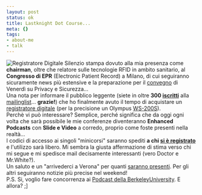 ```yaml
--- 
layout: post
status: ok
title: Lastknight Dot Course...
meta: {}
tags: 
- about-me
- talk
---
```

![Registratore Digitale](/download/20060222_rec.jpg)
Silenzio stampa dovuto alla mia presenza come **chairman**, oltre che relatore sulle tecnologie RFID in ambito sanitario, al **Congresso di EPR** (Electronic Patient Record) a Milano, di cui seguiranno sicuramente news più estensive e la preparazione per il [convegno](http://www.lastknight.com/2006/02/15/verona-24-febbraio-2006-privacy-ovvero-come-vincere-la-paura-del-31-marzo/) di Venerdì su Privacy e Sicurezza...  
Una nota per informare il pubblico leggente (siete in oltre **300 [iscritti](http://www.lastknight.com/subscribe.php)** alla [mailinglist](http://www.lastknight.com/subscribe.php)... **grazie!**) che ho finalmente avuto il tempo di acquistare un [registratore digitale](http://www.olympusamerica.com/cpg_section/product.asp?product=1171) (per la precisione un Olympus [WS-200S](http://www.olympusamerica.com/cpg_section/product.asp?product=1171)).  
Perchè vi può interessare? Semplice, perché significa che da oggi ogni volta che sarà possibile le mie conferenze diventeranno **Enhanced Podcasts** con **Slide e Video** a corredo, proprio come foste presenti nella realtà...  
I codici di accesso ai singoli "minicorsi" saranno spediti **a chi [si è registrato](http://www.lastknight.com/subscribe.php)** e l'utilizzo sarà libero. 
Mi sembra la giusta affermazione di stima verso chi mi segue e mi spedisce mail decisamente interessanti (vero Doctor e Mr.White?).  
Un saluto e un "arrivederci a Verona" per quanti [saranno presenti](http://www.lastknight.com/2006/02/15/verona-24-febbraio-2006-privacy-ovvero-come-vincere-la-paura-del-31-marzo/). Per gli altri seguiranno notizie più precise nel weekend!  
P.S. Si, voglio fare concorrenza ai [Podcast della BerkeleyUniversity](http://webcast.berkeley.edu/courses/feeds.php). E allora? ;] 
